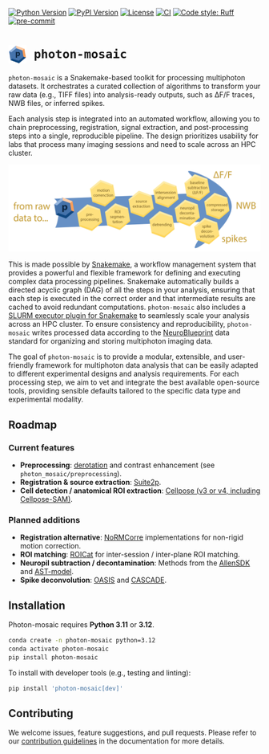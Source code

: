 [![Python Version](https://img.shields.io/pypi/pyversions/photon-mosaic.svg)](https://pypi.org/project/photon-mosaic)
[![PyPI Version](https://img.shields.io/pypi/v/photon-mosaic.svg)](https://pypi.org/project/photon-mosaic)
[![License](https://img.shields.io/badge/License-BSD_3--Clause-orange.svg)](https://opensource.org/licenses/BSD-3-Clause)
[![CI](https://img.shields.io/github/actions/workflow/status/neuroinformatics-unit/photon-mosaic/test_and_deploy.yml?label=CI)](https://github.com/neuroinformatics-unit/photon-mosaic/actions)
[![Code style: Ruff](https://img.shields.io/endpoint?url=https://raw.githubusercontent.com/astral-sh/ruff/main/assets/badge/format.json)](https://github.com/astral-sh/ruff)
[![pre-commit](https://img.shields.io/badge/pre--commit-enabled-brightgreen?logo=pre-commit&logoColor=white)](https://github.com/pre-commit/pre-commit)


# <img src="docs/source/_static/logo.png" alt="photon-mosaic logo" width="36" style="vertical-align: middle; margin-right:8px"> `photon-mosaic`
`photon-mosaic` is a Snakemake-based toolkit for processing multiphoton datasets. It orchestrates a curated collection of algorithms to transform your raw data (e.g., TIFF files) into analysis-ready outputs, such as ΔF/F traces, NWB files, or inferred spikes.

Each analysis step is integrated into an automated workflow, allowing you to chain preprocessing, registration, signal extraction, and post-processing steps into a single, reproducible pipeline. The design prioritizes usability for labs that process many imaging sessions and need to scale across an HPC cluster.

<p align="center">
  <img src="https://raw.githubusercontent.com/neuroinformatics-unit/photon-mosaic/refs/heads/improve-docs/docs/source/_static/pm_illustration1.png" alt="photon-mosaic"/>
</p>

This is made possible by [Snakemake](https://snakemake.readthedocs.io/en/stable/), a workflow management system that provides a powerful and flexible framework for defining and executing complex data processing pipelines. Snakemake automatically builds a directed acyclic graph (DAG) of all the steps in your analysis, ensuring that each step is executed in the correct order and that intermediate results are cached to avoid redundant computations. `photon-mosaic` also includes a [SLURM executor plugin for Snakemake](https://github.com/snakemake/snakemake-executor-plugin-slurm) to seamlessly scale your analysis across an HPC cluster. To ensure consistency and reproducibility, `photon-mosaic` writes processed data according to the [NeuroBlueprint](https://neuroblueprint.neuroinformatics.dev/latest/index.html) data standard for organizing and storing multiphoton imaging data. 

The goal of `photon-mosaic` is to provide a modular, extensible, and user-friendly framework for multiphoton data analysis that can be easily adapted to different experimental designs and analysis requirements. For each processing step, we aim to vet and integrate the best available open-source tools, providing sensible defaults tailored to the specific data type and experimental modality.

## Roadmap
### Current features
- **Preprocessing**: [derotation](https://github.com/neuroinformatics-unit/derotation) and contrast enhancement (see `photon_mosaic/preprocessing`).
- **Registration & source extraction**: [Suite2p](https://github.com/MouseLand/suite2p).
- **Cell detection / anatomical ROI extraction**: [Cellpose (v3 or v4, including Cellpose-SAM)](https://github.com/MouseLand/cellpose).

### Planned additions
- **Registration alternative**: [NoRMCorre](https://github.com/flatironinstitute/NoRMCorre) implementations for non-rigid motion correction.
- **ROI matching**: [ROICat](https://github.com/RichieHakim/ROICaT) for inter-session / inter-plane ROI matching.
- **Neuropil subtraction / decontamination**: Methods from the [AllenSDK](https://allensdk.readthedocs.io/en/latest/allensdk.brain_observatory.r_neuropil.html) and [AST-model](https://github.com/znamlab/2p-preprocess).
- **Spike deconvolution**: [OASIS](https://github.com/j-friedrich/OASIS) and [CASCADE](https://github.com/HelmchenLabSoftware/Cascade).

## Installation

Photon-mosaic requires **Python 3.11** or **3.12**.

```bash
conda create -n photon-mosaic python=3.12
conda activate photon-mosaic
pip install photon-mosaic
```

To install with developer tools (e.g., testing and linting):

```bash
pip install 'photon-mosaic[dev]'
```

## Contributing

We welcome issues, feature suggestions, and pull requests. Please refer to our [contribution guidelines](https://photon-mosaic.neuroinformatics.dev/contributing.html) in the documentation for more details.
